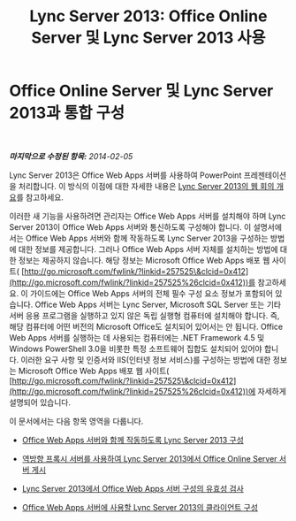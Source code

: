 ﻿---
title: 'Lync Server 2013: Office Online Server 및 Lync Server 2013 사용'
TOCTitle: Office Online Server 및 Lync Server 2013 사용
ms:assetid: 3370ab55-9949-4f32-b88b-5cffed6aaad8
ms:mtpsurl: https://technet.microsoft.com/ko-kr/library/JJ204792(v=OCS.15)
ms:contentKeyID: 49303256
ms.date: 08/10/2015
mtps_version: v=OCS.15
ms.translationtype: HT
---

# Office Online Server 및 Lync Server 2013과 통합 구성

 

_**마지막으로 수정된 항목:** 2014-02-05_

Lync Server 2013은 Office Web Apps 서버를 사용하여 PowerPoint 프레젠테이션을 처리합니다. 이 방식의 이점에 대한 자세한 내용은 [Lync Server 2013의 웹 회의 개요](lync-server-2013-web-conferencing-overview.md)를 참고하세요.

이러한 새 기능을 사용하려면 관리자는 Office Web Apps 서버를 설치해야 하며 Lync Server 2013이 Office Web Apps 서버와 통신하도록 구성해야 합니다. 이 설명서에서는 Office Web Apps 서버와 함께 작동하도록 Lync Server 2013을 구성하는 방법에 대한 정보를 제공합니다. 그러나 Office Web Apps 서버 자체를 설치하는 방법에 대한 정보는 제공하지 않습니다. 해당 정보는 Microsoft Office Web Apps 배포 웹 사이트( [http://go.microsoft.com/fwlink/?linkid=257525\&clcid=0x412](http://go.microsoft.com/fwlink/?linkid=257525%26clcid=0x412))를 참고하세요. 이 가이드에는 Office Web Apps 서버의 전체 필수 구성 요소 정보가 포함되어 있습니다. Office Web Apps 서버는 Lync Server, Microsoft SQL Server 또는 기타 서버 응용 프로그램을 실행하고 있지 않은 독립 실행형 컴퓨터에 설치해야 합니다. 즉, 해당 컴퓨터에 어떤 버전의 Microsoft Office도 설치되어 있어서는 안 됩니다. Office Web Apps 서버를 실행하는 데 사용되는 컴퓨터에는 .NET Framework 4.5 및 Windows PowerShell 3.0을 비롯한 특정 소프트웨어 집합도 설치되어 있어야 합니다. 이러한 요구 사항 및 인증서와 IIS(인터넷 정보 서비스)를 구성하는 방법에 대한 정보는 Microsoft Office Web Apps 배포 웹 사이트( [http://go.microsoft.com/fwlink/?linkid=257525\&clcid=0x412](http://go.microsoft.com/fwlink/?linkid=257525%26clcid=0x412))에 자세하게 설명되어 있습니다.

이 문서에서는 다음 항목 영역을 다룹니다.

  - [Office Web Apps 서버와 함께 작동하도록 Lync Server 2013 구성](lync-server-2013-configuring-lync-server-2013-to-work-with-office-web-apps-server.md)

  - [역방향 프록시 서버를 사용하여 Lync Server 2013에서 Office Online Server 서버 게시](lync-server-2013-publishing-office-web-apps-server-using-a-reverse-proxy-server.md)

  - [Lync Server 2013에서 Office Web Apps 서버 구성의 유효성 검사](lync-server-2013-validating-the-configuration-of-office-web-apps-server.md)

  - [Office Web Apps 서버에 사용할 Lync Server 2013의 클라이언트 구성](lync-server-2013-configuring-clients-for-use-with-office-web-apps-server.md)

